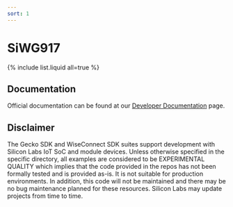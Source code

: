 ```yaml
---
sort: 1
---
```


# SiWG917

{% include list.liquid all=true %}

## Documentation ##

Official documentation can be found at our [Developer Documentation](https://docs.silabs.com/wiseconnect/3.1.0/wiseconnect-developing-with-wiseconnect-sdk/) page.

## Disclaimer ##

The Gecko SDK and WiseConnect SDK suites support development with Silicon Labs IoT SoC and module devices. Unless otherwise specified in the specific directory, all examples are considered to be EXPERIMENTAL QUALITY which implies that the code provided in the repos has not been formally tested and is provided as-is. It is not suitable for production environments. In addition, this code will not be maintained and there may be no bug maintenance planned for these resources. Silicon Labs may update projects from time to time.
